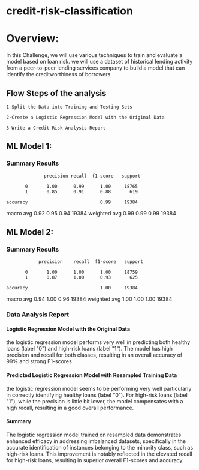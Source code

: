 # credit-risk-classification
# Overview:
 In this Challenge, we will use various techniques to train and evaluate a model based on loan risk. we will use a dataset of historical lending activity from a peer-to-peer lending services company to build a model that can identify the creditworthiness of borrowers.

 ## Flow Steps of the analysis
    1-Split the Data into Training and Testing Sets

    2-Create a Logistic Regression Model with the Original Data

    3-Write a Credit Risk Analysis Report

## ML Model 1:
### Summary Results

                  precision recall  f1-score   support

           0       1.00      0.99      1.00     18765
           1       0.85      0.91      0.88       619

    accuracy                           0.99     19384
   macro avg       0.92      0.95      0.94     19384
weighted avg       0.99      0.99      0.99     19384


## ML Model 2:
### Summary Results

                precision    recall  f1-score   support

           0       1.00      1.00      1.00     18759
           1       0.87      1.00      0.93       625

    accuracy                           1.00     19384
   macro avg       0.94      1.00      0.96     19384
weighted avg       1.00      1.00      1.00     19384


### Data Analysis Report
#### Logistic Regression Model with the Original Data
the logistic regression model performs very well in predicting both healthy loans (label "0") and high-risk loans (label "1"). The model has high precision and recall for both classes, resulting in an overall accuracy of 99% and strong F1-scores
#### Predicted Logistic Regression Model with Resampled Training Data
the logistic regression model seems to be performing very well  particularly in correctly identifying healthy loans (label "0"). For high-risk loans (label "1"), while the precision is little bit  lower, the model compensates with a high recall, resulting in a good overall performance.
#### Summary
The logistic regression model trained on resampled data demonstrates enhanced efficacy in addressing imbalanced datasets, specifically in the accurate identification of instances belonging to the minority class, such as high-risk loans. This improvement is notably reflected in the elevated recall for high-risk loans, resulting in superior overall F1-scores and accuracy.



